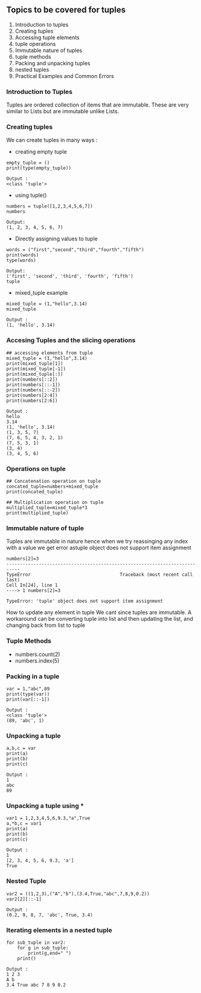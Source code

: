 ## Topics to be covered for tuples
1) Introduction to tuples
2) Creating tuples
3) Accessing tuple elements
4) tuple operations
5) Immutable nature of tuples
6) tuple methods
7) Packing and unpacking tuples
8) nested tuples
9) Practical Examples and Common Errors

### Introduction to Tuples
Tuples are ordered collection of items that are immutable. These are very similar to Lists but are immutable unlike Lists.

### Creating tuples
We can create tuples in many ways : 
* creating empty tuple
```
empty_tuple = ()
print(type(empty_tuple))

Output :
<class 'tuple'>
```
* using tuple()
```
numbers = tuple([1,2,3,4,5,6,7])
numbers

Output:
(1, 2, 3, 4, 5, 6, 7)
```
* Directly assigning values to tuple
```
words = ("first","second","third","fourth","fifth")
print(words)
type(words)

Output:
('first', 'second', 'third', 'fourth', 'fifth')
tuple
```
* mixed_tuple example
```
mixed_tuple = (1,"hello",3.14)
mixed_tuple

Output :
(1, 'hello', 3.14)
```
### Accesing Tuples and the slicing operations
```
## accessing elements from tuple
mixed_tuple = (1,"hello",3.14)
print(mixed_tuple[1])
print(mixed_tuple[-1])
print(mixed_tuple[:])
print(numbers[::2])
print(numbers[::-1])
print(numbers[::-2])
print(numbers[2:4])
print(numbers[2:6])

Output :
hello
3.14
(1, 'hello', 3.14)
(1, 3, 5, 7)
(7, 6, 5, 4, 3, 2, 1)
(7, 5, 3, 1)
(3, 4)
(3, 4, 5, 6)
```

### Operations on tuple
```
## Concatenation operation on tuple
concated_tuple=numbers+mixed_tuple
print(concated_tuple)

## Multiplication operation on tuple
multiplied_tuple=mixed_tuple*3
print(multiplied_tuple)
```
### Immutable nature of tuple
Tuples are immutable in nature hence when we try reassinging any index with a value we get error astuple object does not support item assignment
```
numbers[2]=3
---------------------------------------------------------------------------
TypeError                                 Traceback (most recent call last)
Cell In[24], line 1
----> 1 numbers[2]=3

TypeError: 'tuple' object does not support item assignment
```
How to update any element in tuple
We cant since tuples are immutable.
A workaround can be converting tuple into list and then updating the list, and changing back from list to tuple

### Tuple Methods
* numbers.count(2)
* numbers.index(5)

### Packing in a tuple
```
var = 1,"abc",89
print(type(var))
print(var[::-1])

Output :
<class 'tuple'>
(89, 'abc', 1)
```
### Unpacking a tuple
```
a,b,c = var
print(a)
print(b)
print(c)

Output :
1
abc
89
```
### Unpacking a tuple using *
```
var1 = 1,2,3,4,5,6,9.3,"a",True
a,*b,c = var1
print(a)
print(b)
print(c)

Output :
1
[2, 3, 4, 5, 6, 9.3, 'a']
True
```
### Nested Tuple
```
var2 = ((1,2,3),("A","b"),(3.4,True,"abc",7,8,9,0.2))
var2[2][::-1]

Output :
(0.2, 9, 8, 7, 'abc', True, 3.4)
```
### Iterating elements in a nested tuple
```
for sub_tuple in var2:
    for g in sub_tuple:
        print(g,end=" ")
    print()

Output :
1 2 3 
A b 
3.4 True abc 7 8 9 0.2 
```
